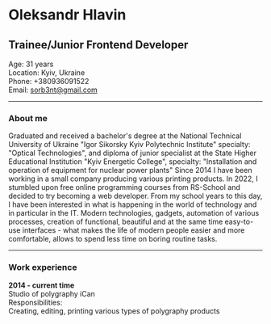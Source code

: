 # Oleksandr Hlavin

## Trainee/Junior Frontend Developer

Age: 31 years  
Location: Kyiv, Ukraine  
Phone: +380936091522  
Email: sorb3nt@gmail.com

---

### About me

Graduated and received a bachelor's degree at the National Technical University of Ukraine "Igor Sikorsky Kyiv Polytechnic Institute" specialty: "Optical Technologies", and diploma of junior specialist at the State Higher Educational Institution "Kyiv Energetic College", specialty: "Installation and operation of equipment for nuclear power plants"
Since 2014 I have been working in a small company producing various printing products.
In 2022, I stumbled upon free online programming courses from RS-School and decided to try becoming a web developer. From my school years to this day, I have been interested in what is happening in the world of technology and in particular in the IT. Modern technologies, gadgets, automation of various processes, creation of functional, beautiful and at the same time easy-to-use interfaces - what makes the life of modern people easier and more comfortable, allows to spend less time on boring routine tasks.

---

### Work experience

**2014 - current time**  
Studio of polygraphy iCan  
Responsibilities:  
Creating, editing, printing various types of polygraphy products
